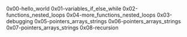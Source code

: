 0x00-hello_world
0x01-variables_if_else_while
0x02-functions_nested_loops
0x04-more_functions_nested_loops
0x03-debugging
0x05-pointers_arrays_strings
0x06-pointers_arrays_strings
0x07-pointers_arrays_strings
0x08-recursion
